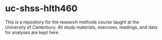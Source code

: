 # uc-shss-hlth460
This is a repository for the research methods course taught at the University of Canterbury. All study materials, exercises, readings, and data for analyses are kept here. 
